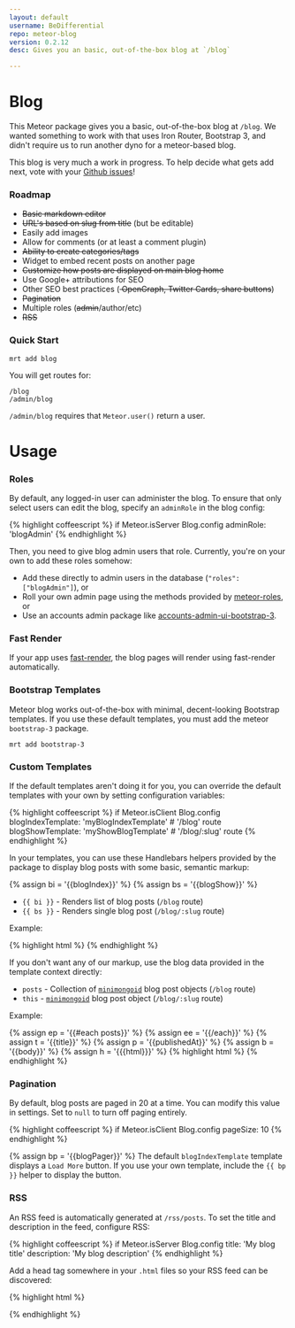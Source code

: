 ```yaml
---
layout: default
username: BeDifferential
repo: meteor-blog
version: 0.2.12
desc: Gives you an basic, out-of-the-box blog at `/blog`

---
```

# Blog

This Meteor package gives you a basic, out-of-the-box blog at `/blog`.  We
wanted something to work with that uses Iron Router, Bootstrap 3, and didn't
require us to run another dyno for a meteor-based blog.

This blog is very much a work in progress. To help decide what gets add next,
vote with your [Github issues](https://github.com/BeDifferential/meteor-blog/issues)!

### Roadmap

* <s>Basic markdown editor</s>
* <s>URL's based on slug from title</s> (but be editable)
* Easily add images
* Allow for comments (or at least a comment plugin)
* <s>Ability to create categories/tags</s>
* Widget to embed recent posts on another page
* <s>Customize how posts are displayed on main blog home</s>
* Use Google+ attributions for SEO
* Other SEO best practices (<s> OpenGraph, Twitter Cards, share buttons</s>)
* <s>Pagination</s>
* Multiple roles (<s>admin</s>/author/etc)
* <s>RSS</s>

### Quick Start

```
mrt add blog
```

You will get routes for:

```
/blog
/admin/blog
```

`/admin/blog` requires that `Meteor.user()` return a user.

# Usage

### Roles

By default, any logged-in user can administer the blog. To ensure that only
select users can edit the blog, specify an `adminRole` in the blog config:

{% highlight coffeescript %}
if Meteor.isServer
  Blog.config
    adminRole: 'blogAdmin'
{% endhighlight %}

Then, you need to give blog admin users that role. Currently, you're on your own
to add these roles somehow:

* Add these directly to admin users in the database (`"roles": ["blogAdmin"]`), or
* Roll your own admin page using the methods provided by [meteor-roles](https://atmosphere.meteor.com/package/roles), or
* Use an accounts admin package like [accounts-admin-ui-bootstrap-3](https://atmosphere.meteor.com/package/accounts-admin-ui-bootstrap-3).

### Fast Render

If your app uses [fast-render](https://github.com/arunoda/meteor-fast-render),
the blog pages will render using fast-render automatically.

### Bootstrap Templates

Meteor blog works out-of-the-box with minimal, decent-looking Bootstrap
templates. If you use these default templates, you must add the meteor
`bootstrap-3` package.

```
mrt add bootstrap-3
```

### Custom Templates

If the default templates aren't doing it for you, you can override the default
templates with your own by setting configuration variables:

{% highlight coffeescript %}
if Meteor.isClient
  Blog.config
    blogIndexTemplate: 'myBlogIndexTemplate' # '/blog' route
    blogShowTemplate: 'myShowBlogTemplate'   # '/blog/:slug' route
{% endhighlight %}

In your templates, you can use these Handlebars helpers provided by the package
to display blog posts with some basic, semantic markup:

{% assign bi = '{{blogIndex}}' %}
{% assign bs = '{{blogShow}}' %}
* `{{ bi }}` - Renders list of blog posts (`/blog` route)
* `{{ bs }}` - Renders single blog post (`/blog/:slug` route)

Example:

{% highlight html %}
<template name="myBlogIndexTemplate">
  <h1>Welcome to my Blog</h1>
  <div>{{ bi }}</div>
</template>
{% endhighlight %}

If you don't want any of our markup, use the blog data provided in the template
context directly:

* `posts` - Collection of [`minimongoid`](https://github.com/Exygy/minimongoid) blog post objects (`/blog` route)
* `this` - [`minimongoid`](https://github.com/Exygy/minimongoid) blog post object (`/blog/:slug` route)

Example:

{% assign ep = '{{#each posts}}' %}
{% assign ee = '{{/each}}' %}
{% assign t = '{{title}}' %}
{% assign p = '{{publishedAt}}' %}
{% assign b = '{{body}}' %}
{% assign h = '{{{html}}}' %}
{% highlight html %}
<template name="myBlogIndexTemplate">
  <h1>Welcome to my Blog</h1>
  <ul>
    {{ep}}
      <li>
        <h2>{{t}}</h2>
        <p>Published on {{p}}</p>
        <p>Markdown: {{b}}</p>
        <p>HTML: {{h}}</p>
      </li>
    {{ee}}
  </ul>
</template>
{% endhighlight %}

### Pagination

By default, blog posts are paged in 20 at a time.  You can modify this value in
settings. Set to `null` to turn off paging entirely.

{% highlight coffeescript %}
if Meteor.isClient
  Blog.config
    pageSize: 10
{% endhighlight %}

{% assign bp = '{{blogPager}}' %}
The default `blogIndexTemplate` template displays a `Load More` button. If you
use your own template, include the `{{ bp }}` helper to display the button.

### RSS

An RSS feed is automatically generated at `/rss/posts`. To set the title and
description in the feed, configure RSS:

{% highlight coffeescript %}
if Meteor.isServer
  Blog.config
    title: 'My blog title'
    description: 'My blog description'
{% endhighlight %}

Add a head tag somewhere in your `.html` files so your RSS feed can be discovered:

{% highlight html %}
<head>
  <link rel="alternate" type="application/rss+xml" title="My blog title" href="/rss/posts">
</head>
{% endhighlight %}
